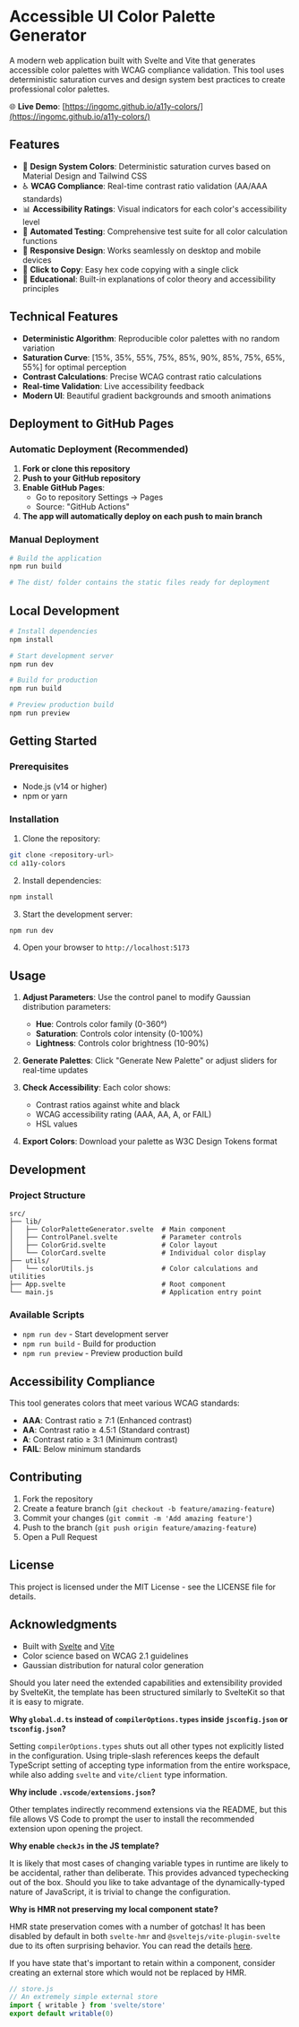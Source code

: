 # Accessible UI Color Palette Generator

A modern web application built with Svelte and Vite that generates accessible color palettes with WCAG compliance validation. This tool uses deterministic saturation curves and design system best practices to create professional color palettes.

🌐 **Live Demo**: [https://ingomc.github.io/a11y-colors/](https://ingomc.github.io/a11y-colors/)

## Features

- 🎨 **Design System Colors**: Deterministic saturation curves based on Material Design and Tailwind CSS
- ♿ **WCAG Compliance**: Real-time contrast ratio validation (AA/AAA standards)
- 📊 **Accessibility Ratings**: Visual indicators for each color's accessibility level
- 🧪 **Automated Testing**: Comprehensive test suite for all color calculation functions
- 📱 **Responsive Design**: Works seamlessly on desktop and mobile devices
- 🎯 **Click to Copy**: Easy hex code copying with a single click
- 📖 **Educational**: Built-in explanations of color theory and accessibility principles

## Technical Features

- **Deterministic Algorithm**: Reproducible color palettes with no random variation
- **Saturation Curve**: [15%, 35%, 55%, 75%, 85%, 90%, 85%, 75%, 65%, 55%] for optimal perception
- **Contrast Calculations**: Precise WCAG contrast ratio calculations
- **Real-time Validation**: Live accessibility feedback
- **Modern UI**: Beautiful gradient backgrounds and smooth animations

## Deployment to GitHub Pages

### Automatic Deployment (Recommended)

1. **Fork or clone this repository**
2. **Push to your GitHub repository**
3. **Enable GitHub Pages**:
   - Go to repository Settings → Pages
   - Source: "GitHub Actions"
4. **The app will automatically deploy on each push to main branch**

### Manual Deployment

```bash
# Build the application
npm run build

# The dist/ folder contains the static files ready for deployment
```

## Local Development

```bash
# Install dependencies
npm install

# Start development server
npm run dev

# Build for production
npm run build

# Preview production build
npm run preview
```

## Getting Started

### Prerequisites
- Node.js (v14 or higher)
- npm or yarn

### Installation

1. Clone the repository:
```bash
git clone <repository-url>
cd a11y-colors
```

2. Install dependencies:
```bash
npm install
```

3. Start the development server:
```bash
npm run dev
```

4. Open your browser to `http://localhost:5173`

## Usage

1. **Adjust Parameters**: Use the control panel to modify Gaussian distribution parameters:
   - **Hue**: Controls color family (0-360°)
   - **Saturation**: Controls color intensity (0-100%)
   - **Lightness**: Controls color brightness (10-90%)

2. **Generate Palettes**: Click "Generate New Palette" or adjust sliders for real-time updates

3. **Check Accessibility**: Each color shows:
   - Contrast ratios against white and black
   - WCAG accessibility rating (AAA, AA, A, or FAIL)
   - HSL values

4. **Export Colors**: Download your palette as W3C Design Tokens format

## Development

### Project Structure
```
src/
├── lib/
│   ├── ColorPaletteGenerator.svelte  # Main component
│   ├── ControlPanel.svelte           # Parameter controls
│   ├── ColorGrid.svelte              # Color layout
│   └── ColorCard.svelte              # Individual color display
├── utils/
│   └── colorUtils.js                 # Color calculations and utilities
├── App.svelte                        # Root component
└── main.js                           # Application entry point
```

### Available Scripts

- `npm run dev` - Start development server
- `npm run build` - Build for production
- `npm run preview` - Preview production build

## Accessibility Compliance

This tool generates colors that meet various WCAG standards:

- **AAA**: Contrast ratio ≥ 7:1 (Enhanced contrast)
- **AA**: Contrast ratio ≥ 4.5:1 (Standard contrast)
- **A**: Contrast ratio ≥ 3:1 (Minimum contrast)
- **FAIL**: Below minimum standards

## Contributing

1. Fork the repository
2. Create a feature branch (`git checkout -b feature/amazing-feature`)
3. Commit your changes (`git commit -m 'Add amazing feature'`)
4. Push to the branch (`git push origin feature/amazing-feature`)
5. Open a Pull Request

## License

This project is licensed under the MIT License - see the LICENSE file for details.

## Acknowledgments

- Built with [Svelte](https://svelte.dev/) and [Vite](https://vitejs.dev/)
- Color science based on WCAG 2.1 guidelines
- Gaussian distribution for natural color generation

Should you later need the extended capabilities and extensibility provided by SvelteKit, the template has been structured similarly to SvelteKit so that it is easy to migrate.

**Why `global.d.ts` instead of `compilerOptions.types` inside `jsconfig.json` or `tsconfig.json`?**

Setting `compilerOptions.types` shuts out all other types not explicitly listed in the configuration. Using triple-slash references keeps the default TypeScript setting of accepting type information from the entire workspace, while also adding `svelte` and `vite/client` type information.

**Why include `.vscode/extensions.json`?**

Other templates indirectly recommend extensions via the README, but this file allows VS Code to prompt the user to install the recommended extension upon opening the project.

**Why enable `checkJs` in the JS template?**

It is likely that most cases of changing variable types in runtime are likely to be accidental, rather than deliberate. This provides advanced typechecking out of the box. Should you like to take advantage of the dynamically-typed nature of JavaScript, it is trivial to change the configuration.

**Why is HMR not preserving my local component state?**

HMR state preservation comes with a number of gotchas! It has been disabled by default in both `svelte-hmr` and `@sveltejs/vite-plugin-svelte` due to its often surprising behavior. You can read the details [here](https://github.com/sveltejs/svelte-hmr/tree/master/packages/svelte-hmr#preservation-of-local-state).

If you have state that's important to retain within a component, consider creating an external store which would not be replaced by HMR.

```js
// store.js
// An extremely simple external store
import { writable } from 'svelte/store'
export default writable(0)
```
